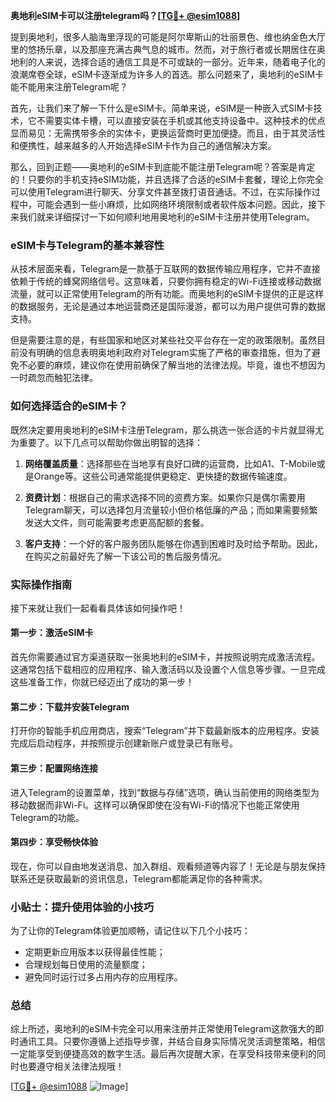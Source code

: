 **奥地利eSIM卡可以注册telegram吗？[[TG💪+ @esim1088](https://t.me/s/esim1088)]**

提到奥地利，很多人脑海里浮现的可能是阿尔卑斯山的壮丽景色、维也纳金色大厅里的悠扬乐章，以及那座充满古典气息的城市。然而，对于旅行者或长期居住在奥地利的人来说，选择合适的通信工具是不可或缺的一部分。近年来，随着电子化的浪潮席卷全球，eSIM卡逐渐成为许多人的首选。那么问题来了，奥地利的eSIM卡能不能用来注册Telegram呢？

首先，让我们来了解一下什么是eSIM卡。简单来说，eSIM是一种嵌入式SIM卡技术，它不需要实体卡槽，可以直接安装在手机或其他支持设备中。这种技术的优点显而易见：无需携带多余的实体卡，更换运营商时更加便捷。而且，由于其灵活性和便携性，越来越多的人开始选择eSIM卡作为自己的通信解决方案。

那么，回到正题——奥地利的eSIM卡到底能不能注册Telegram呢？答案是肯定的！只要你的手机支持eSIM功能，并且选择了合适的eSIM卡套餐，理论上你完全可以使用Telegram进行聊天、分享文件甚至拨打语音通话。不过，在实际操作过程中，可能会遇到一些小麻烦，比如网络环境限制或者软件版本问题。因此，接下来我们就来详细探讨一下如何顺利地用奥地利的eSIM卡注册并使用Telegram。

### eSIM卡与Telegram的基本兼容性

从技术层面来看，Telegram是一款基于互联网的数据传输应用程序，它并不直接依赖于传统的蜂窝网络信号。这意味着，只要你拥有稳定的Wi-Fi连接或移动数据流量，就可以正常使用Telegram的所有功能。而奥地利的eSIM卡提供的正是这样的数据服务，无论是通过本地运营商还是国际漫游，都可以为用户提供可靠的数据支持。

但是需要注意的是，有些国家和地区对某些社交平台存在一定的政策限制。虽然目前没有明确的信息表明奥地利政府对Telegram实施了严格的审查措施，但为了避免不必要的麻烦，建议你在使用前确保了解当地的法律法规。毕竟，谁也不想因为一时疏忽而触犯法律。

### 如何选择适合的eSIM卡？

既然决定要用奥地利的eSIM卡注册Telegram，那么挑选一张合适的卡片就显得尤为重要了。以下几点可以帮助你做出明智的选择：

1. **网络覆盖质量**：选择那些在当地享有良好口碑的运营商，比如A1、T-Mobile或是Orange等。这些公司通常能提供更稳定、更快捷的数据传输速度。
   
2. **资费计划**：根据自己的需求选择不同的资费方案。如果你只是偶尔需要用Telegram聊天，可以选择包月流量较小但价格低廉的产品；而如果需要频繁发送大文件，则可能需要考虑更高配额的套餐。

3. **客户支持**：一个好的客户服务团队能够在你遇到困难时及时给予帮助。因此，在购买之前最好先了解一下该公司的售后服务情况。

### 实际操作指南

接下来就让我们一起看看具体该如何操作吧！

#### 第一步：激活eSIM卡
首先你需要通过官方渠道获取一张奥地利的eSIM卡，并按照说明完成激活流程。这通常包括下载相应的应用程序、输入激活码以及设置个人信息等步骤。一旦完成这些准备工作，你就已经迈出了成功的第一步！

#### 第二步：下载并安装Telegram
打开你的智能手机应用商店，搜索“Telegram”并下载最新版本的应用程序。安装完成后启动程序，并按照提示创建新账户或登录已有账号。

#### 第三步：配置网络连接
进入Telegram的设置菜单，找到“数据与存储”选项，确认当前使用的网络类型为移动数据而非Wi-Fi。这样可以确保即使在没有Wi-Fi的情况下也能正常使用Telegram的功能。

#### 第四步：享受畅快体验
现在，你可以自由地发送消息、加入群组、观看频道等内容了！无论是与朋友保持联系还是获取最新的资讯信息，Telegram都能满足你的各种需求。

### 小贴士：提升使用体验的小技巧

为了让你的Telegram体验更加顺畅，请记住以下几个小技巧：
- 定期更新应用版本以获得最佳性能；
- 合理规划每日使用的流量额度；
- 避免同时运行过多占用内存的应用程序。

### 总结

综上所述，奥地利的eSIM卡完全可以用来注册并正常使用Telegram这款强大的即时通讯工具。只要你遵循上述指导步骤，并结合自身实际情况灵活调整策略，相信一定能享受到便捷高效的数字生活。最后再次提醒大家，在享受科技带来便利的同时也要遵守相关法律法规哦！

[[TG💪+ @esim1088](https://t.me/s/esim1088) ![Image](https://i.postimg.cc/4NQfJmqS/Snipaste-2025-05-13-00-14-12.png)]